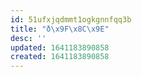 ```yaml
---
id: 51ufxjqdmmt1ogkgnnfqq3b
title: "ð\x9F\x8C\x9E️"
desc: ''
updated: 1641183890858
created: 1641183890858
---
```



